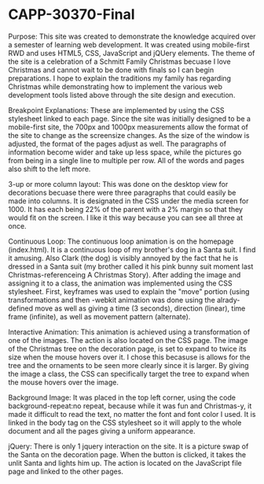 CAPP-30370-Final
================
Purpose:
This site was created to demonstrate the knowledge acquired over a semester of learning web development. It was created 
using mobile-first RWD and uses HTML5, CSS, JavaScript and jQUery elements. The theme of the site is a celebration of 
a Schmitt Family Christmas becuase I love Christmas and cannot wait to be done with finals so I can begin preparations.
I hope to explain the traditions my family has regarding Christmas while demonstrating how to implement the various web 
development tools listed above through the site design and execution. 

Breakpoint Explanations:
These are implemented by using the CSS stylesheet linked to each page. Since the site was initially designed to be a 
mobile-first site, the 700px and 1000px measurements allow the format of the site to change as the screensize changes. As 
the size of the window is adjusted, the format of the pages adjust as well. The paragraphs of information become wider and take up less space, while the pictures go from being in a single line to multiple per row. All of the words and pages also shift to the left more. 

3-up or more column layout: 
This was done on the desktop view for decorations becuase there were three paragraphs that could easily be made into columns. It is designated in the CSS under the media screen for 1000. It has each being 22% of the parent with a 2% margin so that they would fit on the screen. I like it this way because you can see all three at once. 

Continuous Loop:
The continuous loop animation is on the homepage (index.html). It is a continuous loop of my brother's dog in a Santa suit. I find it amusing. Also Clark (the dog) is visibly annoyed by the fact that he is dressed in a Santa suit (my brother called it his pink bunny suit moment last Christmas-referenceing A Christmas Story). After adding the image and assigning it to a class, the animation was implemented using the CSS stylesheet. First, keyframes was used to explain the "move" portion (using transformations and then -webkit animation was done using the alrady-defined move as well as giving a time (3 seconds), direction (linear), time frame (infinite), as well as movement pattern (alternate).

Interactive Animation:
This animation is achieved using a transformation of one of the images. The action is also located on the CSS page. The 
image of the Christmas tree on the decoration page, is set to expand to twice its size when the mouse hovers over it. I 
chose this becasuse is allows for the tree and the ornaments to be seen more clearly since it is larger. By giving the 
image a class, the CSS can specifically target the tree to expand when the mouse hovers over the image.

Background Image:
It was placed in the top left corner, using the code background-repeat:no repeat, because while it was fun and Christmas-y, it made it difficult to read the text, no matter the font and font color I used. It is linked in the body tag on the CSS stylesheet so it will apply to the whole document and all the pages giving a uniform appearance.

jQuery: There is only 1 jquery interaction on the site. It is a picture swap of the Santa on the decoration page. When the button is clicked, it takes the unlit Santa and lights him up. The action is located on the JavaScript file page and linked to the other pages. 

